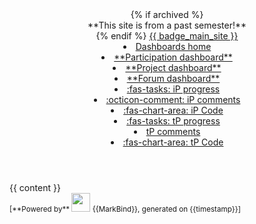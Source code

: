 <head-bottom>
  <link rel="stylesheet" href="{{baseUrl}}/stylesheets/main.css">
</head-bottom>

<header fixed>
{% if archived %}
<div class="w-100 p-1 bg-danger text-center text-warning d-print-none"><md>**This site is from a past semester!**</md></div>
{% endif %}
  <navbar type="dark">
    <a slot="brand" href="{{url_module_website}}" title="Home" class="navbar-brand"> {{ badge_main_site }}</a>
    <li><a href="{{baseUrl}}/index.html" class="nav-link"><md>Dashboards home</md></a></li>
    <li tags="m--cs2103 m--cs2113 m--tic2002 m--tic4001 m--tic4002"><a href="{{baseUrl}}/contents/participation.html" class="nav-link"><md>**Participation dashboard**</md></a></li>
    <li tags="m--tic2002"><a href="{{ url_ip_dashboard }}" class="nav-link"><md>**Project dashboard**</md></a></li>
    <li tags="m--cs2103 m--cs2113 m--tic4002"><a href="{{baseUrl}}/contents/forum-activities.html" class="nav-link"><md>**Forum dashboard**</md></a></li>
    <dropdown tags="m--cs2103 m--cs2113 m--tic4001 m--tic4002" header="**iP dashboards**" class="nav-link">
      <li><a href="{{baseUrl}}/contents/ip-progress.html" class="dropdown-item"><md>:fas-tasks: iP progress</md></a></li>
      <li><a href="{{baseUrl}}/contents/ip-comments.html" class="dropdown-item"><md>:octicon-comment: iP comments</md></a></li>
      <li><a href="{{ url_ip_dashboard }}" target="_blank" class="dropdown-item"><md>:fas-chart-area: iP Code</md></a></li>
    </dropdown>
    <dropdown tags="m--cs2103 m--cs2113 m--tic4001 m--tic4002" header="**tP dashboards**" class="nav-link">
      <li><a href="{{baseUrl}}/contents/tp-progress.html" class="dropdown-item"><md>:fas-tasks: tP progress</md></a></li>
      <li><a href="{{baseUrl}}/contents/tp-comments.html" class="dropdown-item"><md>tP comments</md></a></li>
      <li><a href="{{ url_tp_dashboard }}" target="_blank" class="dropdown-item"><md>:fas-chart-area: tP Code</md></a></li>
    </dropdown>
  </navbar>
</header>
<div id="flex-body">
  <div id="content-wrapper" class="fixed-header-padding">
    {{ content }}
  </div>
  <nav id="page-nav" class="fixed-header-padding">
    <div class="nav-component slim-scroll">
      <page-nav />
    </div>
  </nav>
</div>

<footer>
  <div class="text-center">
    <small>[<md>**Powered by**</md> <img src="https://markbind.org/favicon.ico" width="30"> {{MarkBind}}, generated on {{timestamp}}]</small>
  </div>
</footer>
